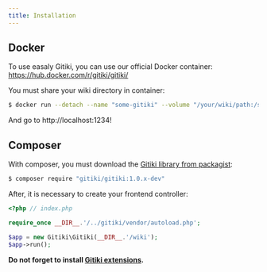```yaml
---
title: Installation
---
```


## Docker

To use easaly Gitiki, you can use our official Docker container: https://hub.docker.com/r/gitiki/gitiki/

You must share your wiki directory in container:

```bash
$ docker run --detach --name "some-gitiki" --volume "/your/wiki/path:/srv/wiki" --publish "1234:80" gitiki/gitiki
```

And go to http://localhost:1234!

## Composer

With composer, you must download the [Gitiki library from packagist][packagist]:

```bash
$ composer require "gitiki/gitiki:1.0.x-dev"
```

After, it is necessary to create your frontend controller:

```php
<?php // index.php

require_once __DIR__.'/../gitiki/vendor/autoload.php';

$app = new Gitiki\Gitiki(__DIR__.'/wiki');
$app->run();
```

**Do not forget to install [Gitiki extensions][extensions].**


[packagist]: https://packagist.org/packages/gitiki/gitiki
[extensions]: /extension/index.md
